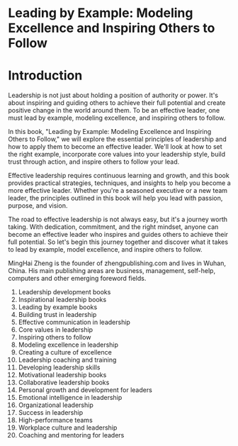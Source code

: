 # Leading by Example: Modeling Excellence and Inspiring Others to Follow

# Introduction

Leadership is not just about holding a position of authority or power. It's about inspiring and guiding others to achieve their full potential and create positive change in the world around them. To be an effective leader, one must lead by example, modeling excellence, and inspiring others to follow.

In this book, "Leading by Example: Modeling Excellence and Inspiring Others to Follow," we will explore the essential principles of leadership and how to apply them to become an effective leader. We'll look at how to set the right example, incorporate core values into your leadership style, build trust through action, and inspire others to follow your lead.

Effective leadership requires continuous learning and growth, and this book provides practical strategies, techniques, and insights to help you become a more effective leader. Whether you're a seasoned executive or a new team leader, the principles outlined in this book will help you lead with passion, purpose, and vision.

The road to effective leadership is not always easy, but it's a journey worth taking. With dedication, commitment, and the right mindset, anyone can become an effective leader who inspires and guides others to achieve their full potential. So let's begin this journey together and discover what it takes to lead by example, model excellence, and inspire others to follow.


MingHai Zheng is the founder of zhengpublishing.com and lives in Wuhan, China. His main publishing areas are business, management, self-help, computers and other emerging foreword fields.



1. Leadership development books
2. Inspirational leadership books
3. Leading by example books
4. Building trust in leadership
5. Effective communication in leadership
6. Core values in leadership
7. Inspiring others to follow
8. Modeling excellence in leadership
9. Creating a culture of excellence
10. Leadership coaching and training
11. Developing leadership skills
12. Motivational leadership books
13. Collaborative leadership books
14. Personal growth and development for leaders
15. Emotional intelligence in leadership
16. Organizational leadership
17. Success in leadership
18. High-performance teams
19. Workplace culture and leadership
20. Coaching and mentoring for leaders

